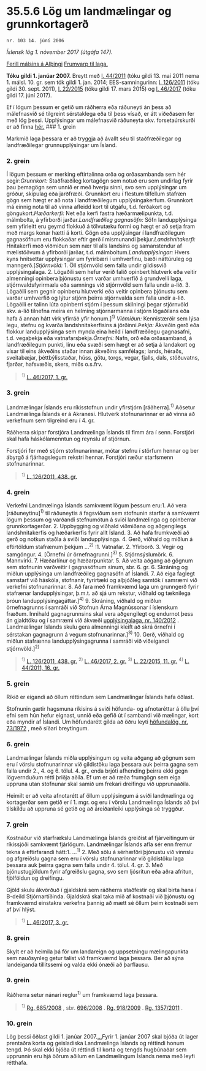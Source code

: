 # 35.5.6 Lög um landmælingar og grunnkortagerð

`nr. 103 14. júní 2006`

_Íslensk lög 1. nóvember 2017 (útgáfa 147)._

[Ferill málsins á Alþingi](https://www.althingi.is/thingstorf/thingmalalistar-eftir-thingum/ferill/?ltg=132&mnr=668)
[Frumvarp til laga.](https://www.althingi.is/altext/132/s/0978.html)

**Tóku gildi 1. janúar 2007.**
Breytt með
[l. 44/2011](https://althingi.is/altext/stjt/2011.044.html) (tóku gildi 13. maí 2011 nema 1. málsl. 10. gr. sem tók gildi 1. jan. 2014;
EES-samningurinn:
[l. 126/2011](https://althingi.is/altext/stjt/2011.126.html) (tóku gildi 30. sept. 2011),
[l. 22/2015](https://althingi.is/altext/stjt/2015.022.html) (tóku gildi 17. mars 2015) og
[l. 46/2017](https://althingi.is/altext/stjt/2017.046.html) (tóku gildi 17. júní 2017).

Ef í lögum þessum er getið um ráðherra eða ráðuneyti án þess að málefnasvið sé tilgreint sérstaklega eða til þess vísað, er átt viðeðasem fer með lög þessi. Upplýsingar um málefnasvið ráðuneyta skv. forsetaúrskurði er að finna [hér.](2017015.md) ### 1. grein



Markmið laga þessara er að tryggja að ávallt séu til staðfræðilegar og landfræðilegar grunnupplýsingar um Ísland.

### 2. grein



Í lögum þessum er merking eftirtalinna orða og orðasambanda sem hér segir:_Grunnkort:_ Staðfræðileg kortagögn sem notuð eru sem undirlag fyrir þau þemagögn sem unnið er með hverju sinni, svo sem upplýsingar um gróður, skipulag eða jarðfræði. Grunnkort eru í flestum tilfellum stafræn gögn sem hægt er að nota í landfræðilegum upplýsingakerfum. Grunnkort má einnig nota til að vinna afleidd kort til útgáfu, t.d. ferðakort og göngukort._Hæðarkerfi:_ Net eða kerfi fastra hæðarmælipunkta, t.d. málmbolta, á yfirborði jarðar._Landfræðileg gagnasöfn:_ Söfn landupplýsinga sem yfirleitt eru geymd flokkuð á tölvutæku formi og hægt er að setja fram með margs konar hætti á korti. Gögn eða upplýsingar í landfræðilegum gagnasöfnum eru flokkaðar eftir gerð í mismunandi þekjur._Landshnitakerfi:_ Hnitakerfi með viðmiðun sem nær til alls landsins og samanstendur af mælistöðvum á yfirborði jarðar, t.d. málmboltum._Landupplýsingar:_ Hvers kyns hnitsettar upplýsingar um fyrirbæri í umhverfinu, bæði náttúruleg og manngerð.[_Stjórnvöld:_ 1. Öll stjórnvöld sem falla undir gildissvið upplýsingalaga.
2. Lögaðili sem hefur verið falið opinbert hlutverk eða veitir almenningi opinbera þjónustu sem varðar umhverfið á grundvelli laga, stjórnvaldsfyrirmæla eða samnings við stjórnvöld sem falla undir a-lið.
3. Lögaðili sem gegnir opinberu hlutverki eða veitir opinbera þjónustu sem varðar umhverfið og lýtur stjórn þeirra stjórnvalda sem falla undir a-lið. Lögaðili er talinn lúta opinberri stjórn í þessum skilningi þegar stjórnvöld skv. a-lið tilnefna meira en helming stjórnarmanna í stjórn lögaðilans eða hafa á annan hátt virk yfirráð yfir honum.]<sup>1)</sup> _Viðmiðun:_ Kennistærðir sem lýsa legu, stefnu og kvarða landshnitakerfisins á jörðinni._Þekja:_ Ákveðin gerð eða flokkur landupplýsinga sem mynda eina heild í landfræðilegu gagnasafni, t.d. vegaþekja eða vatnafarsþekja._Örnefni:_ Nafn, orð eða orðasamband, á landfræðilegum punkti, línu eða svæði sem hægt er að setja á landakort og vísar til eins ákveðins staðar innan ákveðins samfélags; lands, héraðs, sveitabæjar, þéttbýlisstaðar, húss, götu, torgs, vegar, fjalls, dals, stöðuvatns, fjarðar, hafsvæðis, skers, miðs o.s.frv.

> <sup>1)</sup> [L. 46/2017, 1. gr.](https://althingi.is/altext/stjt/2017.046.html)

### 3. grein



Landmælingar Íslands eru ríkisstofnun undir yfirstjórn [ráðherra].<sup>1)</sup> Aðsetur Landmælinga Íslands er á Akranesi. Hlutverk stofnunarinnar er að vinna að verkefnum sem tilgreind eru í 4. gr.

Ráðherra skipar forstjóra Landmælinga Íslands til fimm ára í senn. Forstjóri skal hafa háskólamenntun og reynslu af stjórnun.

Forstjóri fer með stjórn stofnunarinnar, mótar stefnu í störfum hennar og ber ábyrgð á fjárhagslegum rekstri hennar. Forstjóri ræður starfsmenn stofnunarinnar.

> <sup>1)</sup> [L. 126/2011, 438. gr.](https://althingi.is/altext/stjt/2011.126.html)

### 4. grein



Verkefni Landmælinga Íslands samkvæmt lögum þessum eru:1. Að vera [ráðuneytinu]<sup>1)</sup> til ráðuneytis á fagsviðum sem stofnunin starfar á samkvæmt lögum þessum og varðandi stefnumótun á sviði landmælinga og opinberrar grunnkortagerðar.
2. Uppbygging og viðhald viðmiðana og aðgengilegs landshnitakerfis og hæðarkerfis fyrir allt Ísland.
3. Að hafa frumkvæði að gerð og notkun staðla á sviði landupplýsinga.
4. Gerð, viðhald og miðlun á eftirtöldum stafrænum þekjum …<sup>2)</sup> :1. Vatnafar.
2. Yfirborð.
3. Vegir og samgöngur.
4. [Örnefni úr örnefnagrunni.]<sup>3)</sup> 
5. Stjórnsýslumörk.
6. Mannvirki.
7. Hæðarlínur og hæðarpunktar.
5. Að veita aðgang að gögnum sem stofnunin varðveitir í gagnasöfnum sínum, sbr. 6. gr.
6. Skráning og miðlun upplýsinga um landfræðileg gagnasöfn af Íslandi.
7. Að eiga faglegt samstarf við háskóla, stofnanir, fyrirtæki og alþjóðleg samtök í samræmi við verkefni stofnunarinnar.
8. Að fara með framkvæmd laga um grunngerð fyrir stafrænar landupplýsingar, þ.m.t. að sjá um rekstur, viðhald og tæknilega þróun landupplýsingagáttar.]<sup>4)</sup> 
9. Skráning, viðhald og miðlun örnefnagrunns í samráði við Stofnun Árna Magnússonar í íslenskum fræðum. Innihald gagnagrunnsins skal vera aðgengilegt og endurnot þess án gjaldtöku og í samræmi við ákvæði [upplýsingalaga, nr. 140/2012](2012140.md) . Landmælingar Íslands skulu gera almenningi kleift að skrá örnefni í sérstakan gagnagrunn á vegum stofnunarinnar.]<sup>3)</sup> 
10. Gerð, viðhald og miðlun stafrænna landupplýsingagrunna í samráði við viðeigandi stjórnvöld.]<sup>2)</sup> 

> <sup>1)</sup> [L. 126/2011, 438. gr.](https://althingi.is/altext/stjt/2011.126.html) <sup>2)</sup> [L. 46/2017, 2. gr.](https://althingi.is/altext/stjt/2017.046.html) <sup>3)</sup> [L. 22/2015, 11. gr.](https://althingi.is/altext/stjt/2015.022.html#G11) <sup>4)</sup> [L. 44/2011, 16. gr.](https://althingi.is/altext/stjt/2011.044.html#G16)

### 5. grein



Ríkið er eigandi að öllum réttindum sem Landmælingar Íslands hafa öðlast.

Stofnunin gætir hagsmuna ríkisins á sviði höfunda- og afnotaréttar á öllu því efni sem hún hefur eignast, unnið eða gefið út í sambandi við mælingar, kort eða myndir af Íslandi. Um höfundarétt gilda að öðru leyti [höfundalög, nr. 73/1972](1972073.md) , með síðari breytingum.

### 6. grein



Landmælingar Íslands miðla upplýsingum og veita aðgang að gögnum sem eru í vörslu stofnunarinnar við gildistöku laga þessara auk þeirra gagna sem falla undir 2., 4. og 6. tölul. 4. gr., enda brjóti afhending þeirra ekki gegn lögvernduðum rétti þriðja aðila. Ef um er að ræða frumgögn sem eiga uppruna utan stofnunar skal samið um frekari dreifingu við upprunaaðila.

Heimilt er að veita afnotarétt af öllum upplýsingum á sviði landmælinga og kortagerðar sem getið er í 1. mgr. og eru í vörslu Landmælinga Íslands að því tilskildu að uppruna sé getið og að áreiðanleiki upplýsinga sé tryggður.

### 7. grein



Kostnaður við starfrækslu Landmælinga Íslands greiðist af fjárveitingum úr ríkissjóði samkvæmt fjárlögum. Landmælingar Íslands afla sér enn fremur tekna á eftirfarandi hátt:1. …<sup>1)</sup> 
2. Með sölu á sérhæfðri þjónustu við vinnslu og afgreiðslu gagna sem eru í vörslu stofnunarinnar við gildistöku laga þessara auk þeirra gagna sem falla undir 4. tölul. 4. gr.
3. Með þjónustugjöldum fyrir afgreiðslu gagna, svo sem ljósritun eða aðra afritun, fjölföldun og dreifingu.

Gjöld skulu ákvörðuð í gjaldskrá sem ráðherra staðfestir og skal birta hana í B-deild Stjórnartíðinda. Gjaldskrá skal taka mið af kostnaði við þjónustu og framkvæmd einstakra verkefna þannig að mætt sé öllum þeim kostnaði sem af því hlýst.

> <sup>1)</sup> [L. 46/2017, 3. gr.](https://althingi.is/altext/stjt/2017.046.html)

### 8. grein

Skylt er að heimila þá för um landareign og uppsetningu mælingapunkta sem nauðsynleg getur talist við framkvæmd laga þessara. Ber að sýna landeiganda tillitssemi og valda ekki ónæði að þarflausu.

### 9. grein

Ráðherra setur nánari reglur<sup>1)</sup> um framkvæmd laga þessara.

> <sup>1)</sup> [Rg. 685/2008](https://www.reglugerd.is/reglugerdir/allar/nr/685-2008) , sbr. [696/2008](https://www.reglugerd.is/reglugerdir/allar/nr/696-2008) . [Rg. 918/2009](https://www.reglugerd.is/reglugerdir/allar/nr/918-2009) . [Rg. 1357/2011](https://www.reglugerd.is/reglugerdir/allar/nr/1357-2011) .



### 10. grein

Lög þessi öðlast gildi 1. janúar 2007.[…](https://www.althingi.is/lagasafn/leidbeiningar/)Fyrir 1. janúar 2007 skal bjóða út lager prentaðra korta og geisladiska Landmælinga Íslands og réttindi honum tengd. Þó skal ekki bjóða út réttindi til korta og tengds hugbúnaðar sem upprunnin eru hjá öðrum aðilum en Landmælingum Íslands nema með leyfi rétthafa.
